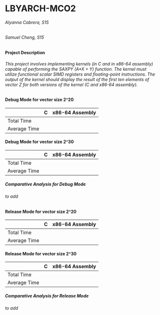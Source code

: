 # LBYARCH-MCO2 
###### Alyanna Cabrera, S15 
###### Samuel Cheng, S15

#### Project Description
###### This project involves implementing kernels (in C and in x86-64 assembly) capable of performing the SAXPY (A*X + Y) function. The kernel must utilize functional scalar SIMD registers and floating-point instructions. The output of the kernel should display the result of the first ten elements of vector Z for both versions of the kernel (C and x86-64 assembly).

#### Debug Mode for vector size 2^20
|  | C | x86-64 Assembly |
|----------|----------|----------|
| Total Time |  |  |
| Average Time |  |  |

#### Debug Mode for vector size 2^30
|  | C | x86-64 Assembly |
|----------|----------|----------|
| Total Time |  |  |
| Average Time |  |  |


##### Comparative Analysis for Debug Mode
###### to add

#### Release Mode for vector size 2^20
|  | C | x86-64 Assembly |
|----------|----------|----------|
| Total Time |  |  |
| Average Time |  |  |

#### Release Mode for vector size 2^30
|  | C | x86-64 Assembly |
|----------|----------|----------|
| Total Time |  |  |
| Average Time |  |  |

##### Comparative Analysis for Release Mode
###### to add
